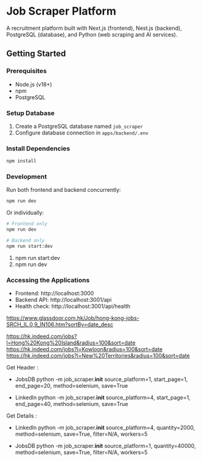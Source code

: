 # Job Scraper Platform

A recruitment platform built with Next.js (frontend), Nest.js (backend), PostgreSQL (database), and Python (web scraping and AI services).

## Getting Started

### Prerequisites
- Node.js (v18+)
- npm
- PostgreSQL

### Setup Database
1. Create a PostgreSQL database named `job_scraper`
2. Configure database connection in `apps/backend/.env`

### Install Dependencies
```bash
npm install
```

### Development
Run both frontend and backend concurrently:
```bash
npm run dev
```

Or individually:
```bash
# Frontend only
npm run dev

# Backend only
npm run start:dev
```

1. npm run start:dev
2. npm run dev 

### Accessing the Applications
- Frontend: http://localhost:3000
- Backend API: http://localhost:3001/api
- Health check: http://localhost:3001/api/health




https://www.glassdoor.com.hk/Job/hong-kong-jobs-SRCH_IL.0,9_IN106.htm?sortBy=date_desc

https://hk.indeed.com/jobs?l=Hong%20Kong%20Island&radius=100&sort=date
https://hk.indeed.com/jobs?l=Kowloon&radius=100&sort=date
https://hk.indeed.com/jobs?l=New%20Territories&radius=100&sort=date


Get Header : 

- JobsDB
python -m job_scraper.__init__ source_platform=1, start_page=1, end_page=20, method=selenium, save=True

- LinkedIn
python -m job_scraper.__init__ source_platform=4, start_page=1, end_page=40, method=selenium, save=True


Get Details :
- LinkedIn
python -m job_scraper.__init__ source_platform=4, quantity=2000, method=selenium,  save=True, filter=N/A, workers=5

- JobsDB
python -m job_scraper.__init__ source_platform=1, quantity=40000, method=selenium, save=True, filter=N/A, workers=5

